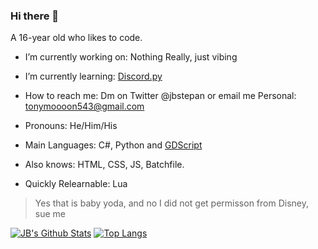 ### Hi there 👋
A 16-year old who likes to code.

- I’m currently working on: Nothing Really, just vibing
- I’m currently learning: [Discord.py](https://github.com/Rapptz/discord.py)
- How to reach me: Dm on Twitter @jbstepan or email me Personal: tonymoooon543@gmail.com
- Pronouns: He/Him/His

- Main Languages: C#, Python and [GDScript](https://docs.godotengine.org/en/stable/getting_started/scripting/gdscript/index.html?highlight=gdscript)
- Also knows: HTML, CSS, JS, Batchfile.
- Quickly Relearnable: Lua

> Yes that is baby yoda, and no I did not get permisson from Disney, sue me

[![JB's Github Stats](https://github-readme-stats.vercel.app/api?username=tonymoooon543)](https://github.com/anuraghazra/github-readme-stats)
[![Top Langs](https://github-readme-stats.vercel.app/api/top-langs/?username=tonymoooon543&langs_count=3)](https://github.com/anuraghazra/github-readme-stats)


